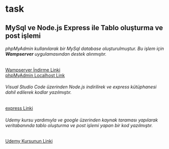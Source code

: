 # task
## MySql ve Node.js Express ile Tablo oluşturma ve post işlemi 
###### phpMyAdmin kullanılarak bir MySql database oluşturulmuştur. Bu işlem için **Wampserver** uygulamasından destek alınmıştır. <br/> 
[Wampserver İndirme Linki](https://www.wampserver.com/en/) <br/>
[phpMyAdmin Localhost Link](http://localhost/phpmyadmin/index.php?route=/&route=%2F&db=studentsdatabase)

###### Visual Studio Code üzerinden Node.js indirilirek ve express kütüphanesi dahil edilerek kodlar yazılmıştır. <br/>
[express Linki](https://www.npmjs.com/package/express)

###### Udemy kursu yardımıyla ve google üzerinden kaynak taraması yapılarak veritabanında tablo oluşturma ve post işlemi yapan bir kod yazılmıştır. <br/>
[Udemy Kursunun Linki](https://www.udemy.com/course/komple-web-developer-kursu/)

